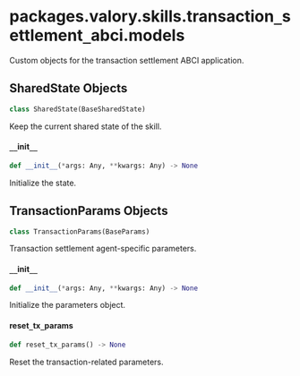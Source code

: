 <a id="packages.valory.skills.transaction_settlement_abci.models"></a>

# packages.valory.skills.transaction`_`settlement`_`abci.models

Custom objects for the transaction settlement ABCI application.

<a id="packages.valory.skills.transaction_settlement_abci.models.SharedState"></a>

## SharedState Objects

```python
class SharedState(BaseSharedState)
```

Keep the current shared state of the skill.

<a id="packages.valory.skills.transaction_settlement_abci.models.SharedState.__init__"></a>

#### `__`init`__`

```python
def __init__(*args: Any, **kwargs: Any) -> None
```

Initialize the state.

<a id="packages.valory.skills.transaction_settlement_abci.models.TransactionParams"></a>

## TransactionParams Objects

```python
class TransactionParams(BaseParams)
```

Transaction settlement agent-specific parameters.

<a id="packages.valory.skills.transaction_settlement_abci.models.TransactionParams.__init__"></a>

#### `__`init`__`

```python
def __init__(*args: Any, **kwargs: Any) -> None
```

Initialize the parameters object.

<a id="packages.valory.skills.transaction_settlement_abci.models.TransactionParams.reset_tx_params"></a>

#### reset`_`tx`_`params

```python
def reset_tx_params() -> None
```

Reset the transaction-related parameters.

